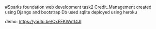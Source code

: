 #Sparks foundation web development task2 Credit_Management
created using Django and bootstrap
Db used sqlite
deployed using heroku

demo: https://youtu.be/OxEEKWm14JI

